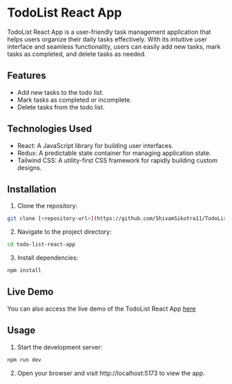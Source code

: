 # TodoList React App

TodoList React App is a user-friendly task management application that helps users organize their daily tasks effectively. With its intuitive user interface and seamless functionality, users can easily add new tasks, mark tasks as completed, and delete tasks as needed. 

## Features

- Add new tasks to the todo list.
- Mark tasks as completed or incomplete.
- Delete tasks from the todo list.

## Technologies Used

- React: A JavaScript library for building user interfaces.
- Redux: A predictable state container for managing application state.
- Tailwind CSS: A utility-first CSS framework for rapidly building custom designs.

## Installation

1. Clone the repository:

```bash
git clone [<repository-url>](https://github.com/ShivamSikotra11/TodoList.git)
```
2. Navigate to the project directory:
```bash
cd todo-list-react-app
```
3. Install dependencies:
```bash
npm install
```
## Live Demo
You can also access the live demo of the TodoList React App [here](https://taskitinerary.netlify.app/)
## Usage

1. Start the development server:

```bash
npm run dev
```
2. Open your browser and visit http://localhost:5173 to view the app.
